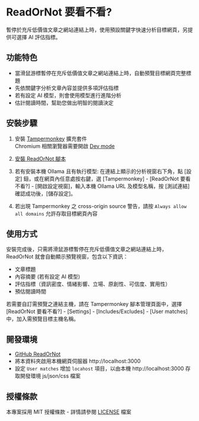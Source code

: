 # ReadOrNot 要看不看?

暫停於充斥低價值文章之網站連結上時，使用預設關鍵字快速分析目標網頁，另提供可選擇 AI 評估指標。

## 功能特色

- 當滑鼠游標暫停在充斥低價值文章之網站連結上時，自動預覽目標網頁完整標題
- 先依關鍵字分析文章內容並提供多項評估指標
- 若有設定 AI 模型，則會使用模型進行進階分析
- 估計閱讀時間，幫助您做出明智的閱讀決定

## 安裝步驟

1. 安裝 [Tampermonkey](https://www.tampermonkey.net/) 擴充套件<br>
   Chromium 相關瀏覽器需要開啟 [Dev mode](https://www.tampermonkey.net/faq.php#Q209)

2. [安裝 ReadOrNot 腳本](https://github.com/ChrisTorng/ReadOrNot/raw/refs/heads/main/ReadOrNot.user.js)

3. 若有安裝本機 Ollama 且有執行模型: 在連結上顯示的分析視窗右下角，點 [設定] 鈕，或在網頁內任意處按右鍵，選 [Tampermonkey] - [ReadOrNot 要看不看?] - [開啟設定視窗]，輸入本機 Ollama URL 及模型名稱，按 [測試連結] 確認成功後，[儲存設定]。

4. 若出現 Tampermonkey 之 cross-origin source 警告，請按 `Always allow all domains` 允許存取目標網頁內容

## 使用方式

安裝完成後，只需將滑鼠游標暫停在充斥低價值文章之網站連結上時，ReadOrNot 就會自動顯示預覽視窗，包含以下資訊：

- 文章標題
- 內容摘要 (若有設定 AI 模型)
- 評估指標（資訊密度、情緒影響、立場、原創性、可信度、實用性）
- 預估閱讀時間

若需要自訂需預覽之連結主機，請在 Tampermonkey 腳本管理頁面中，選擇 [ReadOrNot 要看不看?] - [Settings] - [Includes/Excludes] - [User matches] 中，加入需預覽目標主機名稱。

## 開發環境

- [GitHub ReadOrNot](https://github.com/ChrisTorng/ReadOrNot)
- 將本資料夾啟用本機網頁伺服器 http://localhost:3000
- 設定 `User matches` 增加 `locahost` 項目，以由本機 http://localhost:3000 存取開發環境 js/json/css 檔案

## 授權條款

本專案採用 MIT 授權條款 - 詳情請參閱 [LICENSE](LICENSE) 檔案
